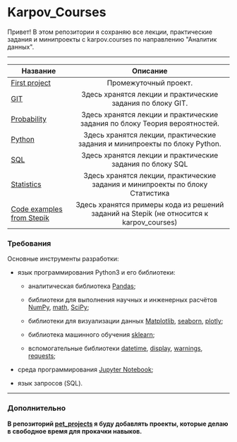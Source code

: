 
# Karpov_Courses

Привет! В этом репозитории я сохраняю все лекции, практические задания и минипроекты с karpov.courses по направлению "Аналитик данных".

-------------------------

Название|Описание
-----------|:-------: 
[First project](https://github.com/QuantumFluxx/karpov_courses/tree/main/First_project)|Промежуточный проект.
[GIT](https://github.com/QuantumFluxx/karpov_courses/tree/main/GIT)|Здесь хранятся лекции и практические задания по блоку GIT.
[Probability](https://github.com/QuantumFluxx/karpov_courses/tree/main/Probability)|Здесь хранятся лекции и практические задания по блоку Теория вероятностей.
[Python](https://github.com/QuantumFluxx/karpov_courses/tree/main/Python)|Здесь хранятся лекции, практические задания и минипроекты по блоку Python.
[SQL](https://github.com/QuantumFluxx/karpov_courses/tree/main/SQL)|Здесь хранятся лекции и практические задания по блоку SQL
[Statistics](https://github.com/QuantumFluxx/karpov_courses/tree/main/Statistics)|Здесь хранятся лекции, практические задания и минипроекты по блоку Статистика
[Code examples from Stepik](https://github.com/QuantumFluxx/karpov_courses/tree/main/%D0%A1ode%20examples%20from%20learning%20tasks%20(Stepik))|Здесь хранятся примеры кода из решений заданий на Stepik (не относится к karpov_courses)


### Требования

Основные инструменты разработки:

* язык программирования Python3 и его библиотеки:

    + аналитическая библиотека [Pandas](https://pandas.pydata.org/);

    + библиотеки для выполнения научных и инженерных расчётов [NumPy](https://numpy.org/), [math](https://docs.python.org/3/library/math.html), [SciPy](https://scipy.org/);

    + библиотеки для визуализации данных [Matplotlib](https://matplotlib.org/), [seaborn](https://seaborn.pydata.org/), [plotly](https://plotly.com/python/);

    + библиотека машинного обучения [sklearn](https://www.sklearn.org/);

    + вспомогательные библиотеки [datetime](https://docs.python.org/3/library/datetime.html), [display](https://ipython.org/ipython-doc/3/api/generated/IPython.display.html), [warnings](https://docs.python.org/3/library/warnings.html), [requests](https://pythonru.com/biblioteki/kratkoe-rukovodstvo-po-biblioteke-python-requests);

* среда программирования [Jupyter Notebook](https://jupyter.org/);

* язык запросов (SQL).

------------

### Дополнительно
**В репозиторий [pet_projects](https://github.com/QuantumFluxx/pet_projects) я буду добавлять проекты, которые делаю в свободное время для прокачки навыков.**
